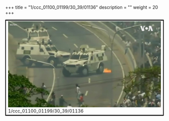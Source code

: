 +++
title = "1/ccc_01100_01199/30_39/01136"
description = ""
weight = 20
+++

<table style="border:2px solid black;max-width:800px;max-height:800px;" 
><tr><td>
<img class="center-fit-jpg"
src="/jpg_/aaa_20190430_NxaOmWaI8sI_01135.jpg">
1/ccc_01100_01199/30_39/01136
</img></td></tr></table>
